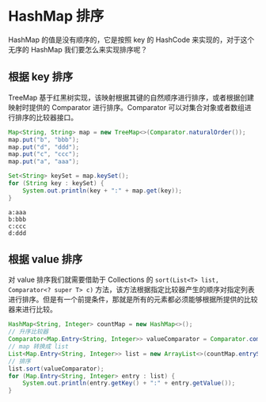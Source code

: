 # HashMap 排序

HashMap 的值是没有顺序的，它是按照 key 的 HashCode 来实现的，对于这个无序的 HashMap 我们要怎么来实现排序呢？

## 根据 key 排序

TreeMap 基于红黑树实现，该映射根据其键的自然顺序进行排序，或者根据创建映射时提供的 Comparator 进行排序。Comparator 可以对集合对象或者数组进行排序的比较器接口。

```java
Map<String, String> map = new TreeMap<>(Comparator.naturalOrder());
map.put("b", "bbb");
map.put("d", "ddd");
map.put("c", "ccc");
map.put("a", "aaa");

Set<String> keySet = map.keySet();
for (String key : keySet) {
    System.out.println(key + ":" + map.get(key));
}
```

```
a:aaa
b:bbb
c:ccc
d:ddd
```

## 根据 value 排序

对 value 排序我们就需要借助于 Collections 的 `sort(List<T> list, Comparator<? super T> c)` 方法，该方法根据指定比较器产生的顺序对指定列表进行排序。但是有一个前提条件，那就是所有的元素都必须能够根据所提供的比较器来进行比较。

```java
HashMap<String, Integer> countMap = new HashMap<>();
// 升序比较器
Comparator<Map.Entry<String, Integer>> valueComparator = Comparator.comparingInt(Map.Entry::getValue);
// map 转换成 list
List<Map.Entry<String, Integer>> list = new ArrayList<>(countMap.entrySet());
// 排序
list.sort(valueComparator);
for (Map.Entry<String, Integer> entry : list) {
    System.out.println(entry.getKey() + ":" + entry.getValue());
}
```
